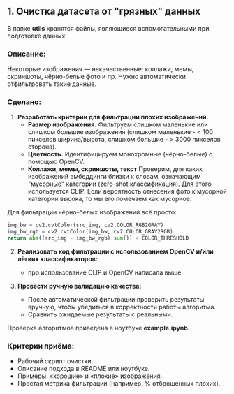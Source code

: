 ## 1. Очистка датасета от "грязных" данных

В папке **utils** хранятся файлы, являющиеся вспомогательными при подготовке данных.

### Описание:
Некоторые изображения — некачественные: коллажи, мемы, скриншоты, чёрно-белые фото и пр. Нужно автоматически отфильтровать такие данные.
 
### Сделано:
1. **Разработать критерии для фильтрации плохих изображений.**
   - **Размер изображения.** Фильтруем слишком маленькие или слишком большие изображения (слишком маленькие - < 100 пикселов ширина/высота, слишком большие - > 3000 пикселов сторона).
   - **Цветность.** Идентифицируем монохромные (чёрно-белые) с помощью OpenCV.
   - **Коллажи, мемы, скриншоты, текст** Проверим, для каких изображений эмбеддинги близки к словам, означающим "мусорные" категории (zero-shot классификация). Для этого используется CLIP. Если вероятность отнесения фото к мусорной категории высока, то мы его помечаем как мусорное.

Для фильтрации чёрно-белых изображений всё просто:
```python
img_bw = cv2.cvtColor(src_img, cv2.COLOR_RGB2GRAY)
img_bw_rgb = cv2.cvtColor(img_bw, cv2.COLOR_GRAY2RGB)
return abs((src_img - img_bw_rgb).sum()) < COLOR_THRESHOLD
```

2. **Реализовать код фильтрации с использованием OpenCV и/или лёгких классификаторов:**
   - про использование CLIP и OpenCV написала выше.

3. **Провести ручную валидацию качества:**
   - После автоматической фильтрации проверить результаты вручную, чтобы убедиться в корректности работы алгоритма.
   - Сравнить ожидаемые результаты с реальными.

Проверка алгоритмов приведена в ноутбуке **example.ipynb**.

### Критерии приёма:
- Рабочий скрипт очистки.
- Описание подхода в README или ноутбуке.
- Примеры: «хорошие» и «плохие» изображения.
- Простая метрика фильтрации (например, % отброшенных плохих).
